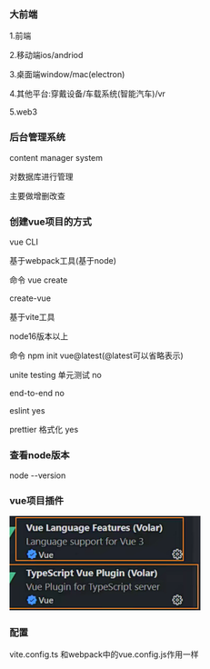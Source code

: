 ### 大前端

1.前端

2.移动端ios/andriod

3.桌面端window/mac(electron)

4.其他平台:穿戴设备/车载系统(智能汽车)/vr

5.web3

### 后台管理系统

content manager system

对数据库进行管理

主要做增删改查

### 创建vue项目的方式

vue CLI

基于webpack工具(基于node)

命令 vue create

create-vue

基于vite工具

node16版本以上

命令 npm init vue@latest(@latest可以省略表示)

unite testing 单元测试 no

end-to-end no

eslint yes

prettier 格式化 yes

### 查看node版本

node --version

### vue项目插件

![image-20240306023735228](img/image-20240306023735228.png)

### 配置

vite.config.ts 和webpack中的vue.config.js作用一样



